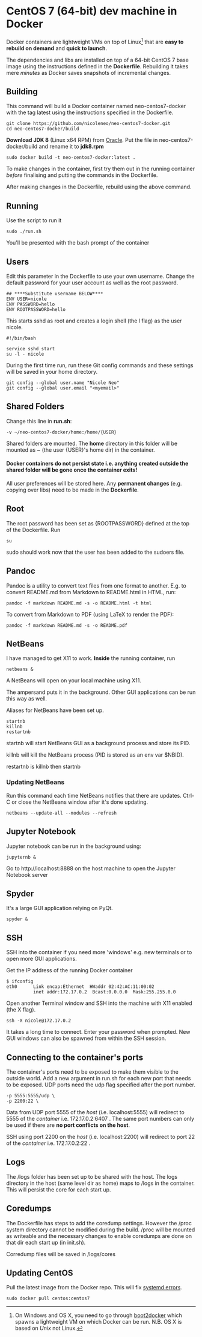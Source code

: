 CentOS 7 (64-bit) dev machine in Docker
=======================================
Docker containers are lightweight VMs on top of Linux[^Linux] that are **easy to rebuild on demand** and **quick to launch**.

[^Linux]: On Windows and OS X, you need to go through [boot2docker](http://boot2docker.io/) which spawns a lightweight VM on which Docker can be run. N.B. OS X is based on *Unix* not Linux.

The dependencies and libs are installed on top of a 64-bit CentOS 7 base image using the instructions defined in the **Dockerfile**. Rebuilding it takes mere *minutes* as Docker saves snapshots of incremental changes.

Building
--------
This command will build a Docker container named neo-centos7-docker with the tag latest using the instructions specified in the Dockerfile.

	git clone https://github.com/nicoleneo/neo-centos7-docker.git
	cd neo-centos7-docker/build
	
**Download JDK 8** (Linux x64 RPM) from [Oracle](http://www.oracle.com/technetwork/java/javase/downloads/jdk8-downloads-2133151.html). Put the file in neo-centos7-docker/build and rename it to **jdk8.rpm**

	sudo docker build -t neo-centos7-docker:latest . 
	
To make changes in the container, first try them out in the running container *before* finalising and putting the commands in the Dockerfile. 

After making changes in the Dockerfile, rebuild using the above command.

Running
-------
Use the script to run it

	sudo ./run.sh 

You'll be presented with the bash prompt of the container

Users
-----
Edit this parameter in the Dockerfile to use your own username. Change the default password for your user account as well as the root password.

	## ****Substitute username BELOW****
	ENV USER=nicole
	ENV PASSWORD=hello
	ENV ROOTPASSWORD=hello


This starts sshd as root and creates a login shell (the l flag) as the user nicole.

	#!/bin/bash
	
	service sshd start
	su -l - nicole

During the first time run, run these Git config commands and these settings will be saved in your home directory.

	git config --global user.name "Nicole Neo"
	git config --global user.email "<myemail>"

Shared Folders
--------------
Change this line in **run.sh**:

	-v ~/neo-centos7-docker/home:/home/{USER}

Shared folders are mounted. The **home** directory in this folder will be mounted as ~ (the user {USER}'s home dir) in the container. 

#### Docker containers **do not persist state** i.e. anything created outside the shared folder will be **gone** once the container exits!

All user preferences will be stored here. Any **permanent changes** (e.g. copying over libs) need to be made in the **Dockerfile**.



Root
----
The root password has been set as {ROOTPASSWORD} defined at the top of the Dockerfile. Run

	su

sudo should work now that the user has been added to the sudoers file.

Pandoc
------
Pandoc is a utility to convert text files from one format to another. E.g. to convert README.md from Markdown to README.html in HTML, run:

	pandoc -f markdown README.md -s -o README.html -t html

To convert from Markdown to PDF (using LaTeX to render the PDF):

	pandoc -f markdown README.md -s -o README.pdf
	
NetBeans
--------

I have managed to get X11 to work. **Inside** the running container, run

	netbeans &

A NetBeans will open on your local machine using X11.

The ampersand puts it in the background. Other GUI applications can be run this way as well.

Aliases for NetBeans have been set up.

	startnb
	killnb
	restartnb

startnb will start NetBeans GUI as a background process and store its PID.

killnb will kill the NetBeans process (PID is stored as an env var $NBID).

restartnb is killnb then startnb

### Updating NetBeans
Run this command each time NetBeans notifies that there are updates. Ctrl-C or close the NetBeans window after it's done updating.

    netbeans --update-all --modules --refresh

Jupyter Notebook
----------------
Jupyter notebook can be run in the background using:

	jupyternb &

Go to http://localhost:8888 on the host machine to open the Jupyter Notebook server

Spyder
------
It's a large GUI application relying on PyQt.

	spyder &

SSH
---
SSH into the container if you need more 'windows' e.g. new terminals or to open more GUI applications.
 
Get the IP address of the running Docker container

	$ ifconfig
	eth0      Link encap:Ethernet  HWaddr 02:42:AC:11:00:02  
	          inet addr:172.17.0.2  Bcast:0.0.0.0  Mask:255.255.0.0

Open another Terminal window and SSH into the machine with X11 enabled (the X flag).

	ssh -X nicole@172.17.0.2

It takes a long time to connect. Enter your password when prompted. New GUI windows can also be spawned from within the SSH session.

Connecting to the container's ports
-----------------------------------
The container's ports need to be exposed to make them visible to the outside world. Add a new argument in run.sh for each new port that needs to be exposed. UDP ports need the udp flag specified after the port number. 

	-p 5555:5555/udp \
	-p 2200:22 \

Data from UDP port 5555 of the *host* (i.e. localhost:5555) will redirect to 5555 of the *container* i.e. 172.17.0.2:6407 . The same port numbers can only be used if there are **no port conflicts on the host**.

SSH using port 2200 on the *host* (i.e. localhost:2200) will redirect to port 22 of the *container* i.e. 172.17.0.2:22 .

Logs
----
The /logs folder has been set up to be shared with the host. The logs directory in the host (same level dir as home) maps to /logs in the container. This will persist the core for each start up. 

Coredumps
---------
The Dockerfile has steps to add the coredump settings. However the /proc system directory cannot be modified during the build. /proc will be mounted as writeable and the necessary changes to enable coredumps are done on that dir each start up (in init.sh). 

Corredump files will be saved in /logs/cores

Updating CentOS
---------------
Pull the latest image from the Docker repo. This will fix [systemd errors](https://seven.centos.org/2015/12/fixing-centos-7-systemd-conflicts-with-docker/).

    sudo docker pull centos:centos7


